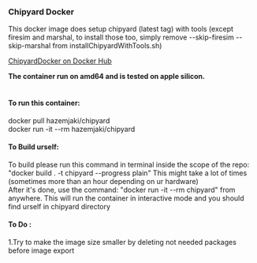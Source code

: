 <h3>Chipyard Docker</h3>
<p>This docker image does setup chipyard (latest tag) with tools (except firesim and marshal, to install those too, simply remove --skip-firesim --skip-marshal from installChipyardWithTools.sh)</p>
<a href="https://hub.docker.com/r/hazemjaki/chipyard">ChipyardDocker on Docker Hub</a>
<p><strong>The container run on amd64 and is tested on apple silicon.</strong></p>
<h4><br />To run this container:</h4>
<p>docker pull hazemjaki/chipyard<br />docker run -it --rm hazemjaki/chipyard </p>
<h4>To Build urself:</h4>
<p>To build please run this command in terminal inside the scope of the repo: "docker build . -t chipyard --progress plain" This might take a lot of times (sometimes more than an hour depending on ur hardware)<br />After it's done, use the command: "docker run -it --rm chipyard" from anywhere. This will run the container in interactive mode and you should find urself in chipyard directory</p>
<h4>To Do :</h4>
<p>1.Try to make the image size smaller by deleting not needed packages before image export</p>
